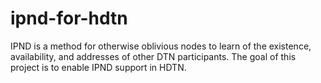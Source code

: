 # ipnd-for-hdtn
IPND is a method for otherwise oblivious nodes to learn of the existence, availability, and addresses of other DTN participants. The goal of this project is to enable IPND support in HDTN.
